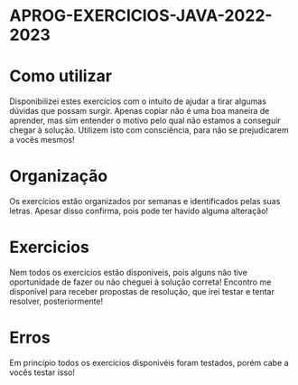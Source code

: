 # APROG-EXERCICIOS-JAVA-2022-2023

# Como utilizar
Disponibilizei estes exercícios com o intuito de ajudar a tirar algumas dúvidas que possam surgir. Apenas copiar não é uma boa maneira de aprender, mas sim entender o motivo pelo qual não estamos a conseguir chegar à solução. Utilizem isto com consciência, para não se prejudicarem a vocês mesmos!

# Organização
Os exercícios estão organizados por semanas e identificados pelas suas letras. Apesar disso confirma, pois pode ter havido alguma alteração!

# Exercicios
Nem todos os exercícios estão disponiveis, pois alguns não tive oportunidade de fazer ou não cheguei à solução correta! Encontro me disponível para receber propostas de resolução, que irei testar e tentar resolver, posteriormente!

# Erros
Em princípio todos os exercícios disponivéis foram testados, porém cabe a vocês testar isso!
